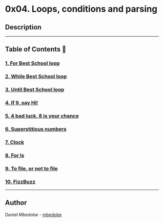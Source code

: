 # 0x04. Loops, conditions and parsing

## Description


---

## Table of Contents :open_file_folder:

### [1. For Best School loop](./1-for_best_school)

### [2. While Best School loop](./2-while_best_school)

### [3. Until Best School loop](./3-until_best_school)

### [4. If 9, say Hi!](./4-if_9_say_hi)

### [5. 4 bad luck, 8 is your chance](./5-4_bad_luck_8_is_your_chance)

### [6. Superstitious numbers](./6-superstitious_numbers)

### [7. Clock](./7-clock)

### [8. For ls](./8-for_ls)

### [9. To file, or not to file](./9-to_file_or_not_to_file)

### [10. FizzBuzz](./10-fizzbuzz)
---

## Author
 Daniel Mbedobe - [mbedobe](https://github.com/mbedobe)
